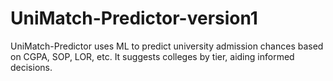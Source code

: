 # UniMatch-Predictor-version1
UniMatch-Predictor uses ML to predict university admission chances based on CGPA, SOP, LOR, etc. It suggests colleges by tier, aiding informed decisions.
